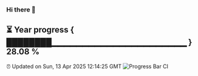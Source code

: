 ### Hi there 👋
⏳ Year progress { ████████▁▁▁▁▁▁▁▁▁▁▁▁▁▁▁▁▁▁▁▁▁▁ } 28.08 %
---
⏰ Updated on Sun, 13 Apr 2025 12:14:25 GMT
![Progress Bar CI](https://github.com/Moyi321/Moyi321/workflows/Progress%20Bar%20CI/badge.svg)
